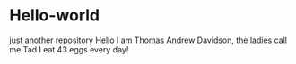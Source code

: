 # Hello-world
just another repository
Hello I am Thomas Andrew Davidson, the ladies call me Tad
I eat 43 eggs every day!
